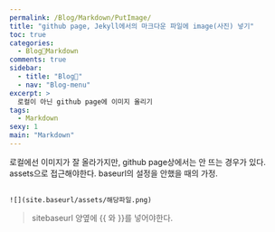 ```yaml
---
permalink: /Blog/Markdown/PutImage/
title: "github page, Jekyll에서의 마크다운 파일에 image(사진) 넣기"
toc: true
categories:
  - Blog🐨Markdown
comments: true
sidebar:
  - title: "Blog🐨"
  - nav: "Blog-menu"
excerpt: >
  로컬이 아닌 github page에 이미지 올리기
tags:
  - Markdown
sexy: 1
main: "Markdown"
---
```

로컬에선 이미지가 잘 올라가지만, github page상에서는 안 뜨는 경우가 있다.  
assets으로 접근해야한다. baseurl의 설정을 안했을 때의 가정.

```

![](site.baseurl/assets/해당파일.png)

```

> sitebaseurl 양옆에 \{\{ 와 \}\}를 넣어야한다.
